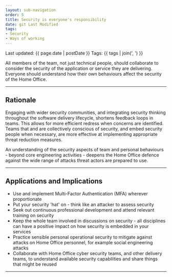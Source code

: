 ```yaml
---
layout: sub-navigation
order: 5
title: Security is everyone's responsibility
date: git Last Modified
tags:
- Security
- Ways of working
---
```


Last updated: {{ page.date | postDate }}
Tags: {{ tags | join(', ') }}

All members of the team, not just technical people, should collaborate to 
consider the security of the application or service they are delivering. 
Everyone should understand how their own behaviours affect the security of 
the Home Office.

---

## Rationale

Engaging with wider security communities, and integrating security thinking 
throughout the software delivery lifecycle, shortens feedback loops in teams. 
This allows for more efficient redress when concerns are identified. Teams 
that and are collectively conscious of security, and embed security people 
when necessary, are more effective at implementing appropriate threat 
reduction measures.

An understanding of the security aspects of team and personal behaviours - 
beyond core engineering activities - deepens the Home Office defence 
against the wide range of attacks threat actors are prepared to use.

---

## Applications and Implications

- Use and implement Multi-Factor Authentication (MFA) wherever proportionate
- Put your security 'hat' on - think like an attacker to assess security
- Seek out continuous professional development and attend relevant training on security
- Keep the whole team involved in discussions on security - all disciplines can have a positive impact on how security is embedded in your services
- Practice sensible personal operational security to mitigate against attacks on Home Office personnel, for example social engineering attacks
- Collaborate with Home Office cyber security teams, and other delivery teams, to understand available security capabilities and share things that might be reused

---
